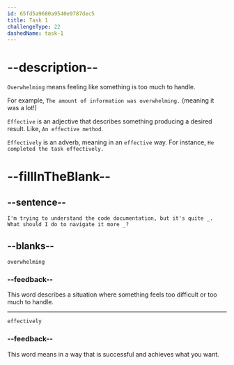 ```yaml
---
id: 65fd5a9680a9540e9787dec5
title: Task 1
challengeType: 22
dashedName: task-1
---
```


<!--
AUDIO REFERENCE:
Tom: I'm trying to understand the code documentation, but it's quite overwhelming. What should I do to navigate it more effectively?
-->

# --description--

`Overwhelming` means feeling like something is too much to handle.

For example, `The amount of information was overwhelming.` (meaning it was a lot!)

`Effective` is an adjective that describes something producing a desired result. Like, `An effective method`.

`Effectively` is an adverb, meaning in an `effective` way. For instance, `He completed the task effectively.`

# --fillInTheBlank--

## --sentence--

`I'm trying to understand the code documentation, but it's quite _. What should I do to navigate it more _?`

## --blanks--

`overwhelming`

### --feedback--

This word describes a situation where something feels too difficult or too much to handle.

---

`effectively`

### --feedback--

This word means in a way that is successful and achieves what you want.
